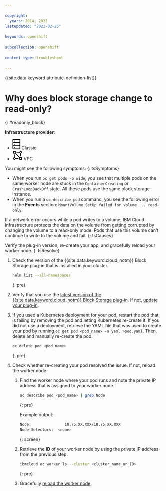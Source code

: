 ```yaml
---

copyright: 
  years: 2014, 2022
lastupdated: "2022-02-25"

keywords: openshift

subcollection: openshift

content-type: troubleshoot

---
```


{{site.data.keyword.attribute-definition-list}}


# Why does block storage change to read-only?
{: #readonly_block}

**Infrastructure provider**:
* ![Classic infrastructure provider icon.](images/icon-classic-2.svg) Classic
* ![VPC infrastructure provider icon.](images/icon-vpc-2.svg) VPC


You might see the following symptoms:
{: tsSymptoms}
- When you run `oc get pods -o wide`, you see that multiple pods on the same worker node are stuck in the `ContainerCreating` or `CrashLoopBackOff` state. All these pods use the same block storage instance.
- When you run a `oc describe pod` command, you see the following error in the **Events** section: `MountVolume.SetUp failed for volume ... read-only`.


If a network error occurs while a pod writes to a volume, IBM Cloud infrastructure protects the data on the volume from getting corrupted by changing the volume to a read-only mode. Pods that use this volume can't continue to write to the volume and fail.
{: tsCauses}

Verify the plug-in version, re-create your app, and gracefully reload your worker node.
{: tsResolve}

1. Check the version of the {{site.data.keyword.cloud_notm}} Block Storage plug-in that is installed in your cluster.
    ```sh
    helm list --all-namespaces
    ```
    {: pre}

2. Verify that you use the [latest version of the {{site.data.keyword.cloud_notm}} Block Storage plug-in](https://cloud.ibm.com/kubernetes/helm/iks-charts/ibmcloud-block-storage-plugin). If not, [update your plug-in](/docs/containers?topic=containers-block_storage#update_block).
3. If you used a Kubernetes deployment for your pod, restart the pod that is failing by removing the pod and letting Kubernetes re-create it. If you did not use a deployment, retrieve the YAML file that was used to create your pod by running `oc get pod <pod_name> -o yaml >pod.yaml`. Then, delete and manually re-create the pod.
    ```sh
    oc delete pod <pod_name>
    ```
    {: pre}

4. Check whether re-creating your pod resolved the issue. If not, reload the worker node.
    1. Find the worker node where your pod runs and note the private IP address that is assigned to your worker node.
        ```sh
        oc describe pod <pod_name> | grep Node
        ```
        {: pre}

        Example output:
        ```sh
        Node:               10.75.XX.XXX/10.75.XX.XXX
        Node-Selectors:  <none>
        ```
        {: screen}

    2. Retrieve the **ID** of your worker node by using the private IP address from the previous step.
        ```sh
        ibmcloud oc worker ls --cluster <cluster_name_or_ID>
        ```
        {: pre}

    3. Gracefully [reload the worker node](/docs/openshift?topic=openshift-kubernetes-service-cli#cs_worker_reload).








